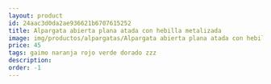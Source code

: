 ```yaml
---
layout: product
id: 24aac3d0da2ae936621b6707615252
title: Alpargata abierta plana atada con hebilla metalizada
image: img/productos/alpargatas/Alpargata abierta plana atada con hebilla metalizada=45=gaimo naranja rojo verde dorado zzz.webp
price: 45
tags: gaimo naranja rojo verde dorado zzz
description: 
order: -1
---
```


